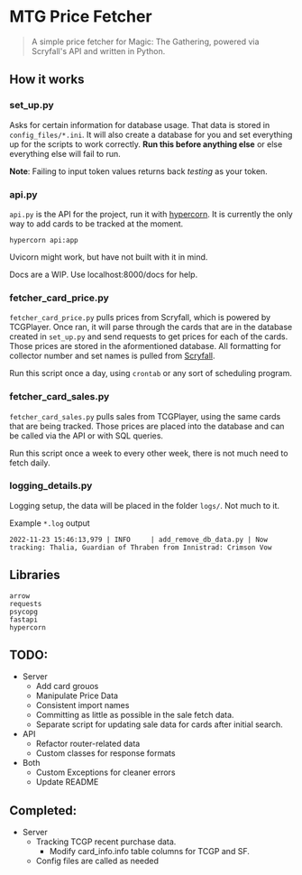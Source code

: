 # MTG Price Fetcher
> A simple price fetcher for Magic: The Gathering, powered via Scryfall's API and written in Python.

## How it works

### set_up.py
Asks for certain information for database usage. That data is stored in `config_files/*.ini`. It will also create a database for you and set everything up for the scripts to work correctly.  **Run this before anything else** or else everything else will fail to run. 

**Note**: Failing to input token values returns back *testing* as your token. 

### api.py
`api.py` is the API for the project, run it with [hypercorn](https://pgjones.gitlab.io/hypercorn/). It is currently the only way to add cards to be tracked at the moment.

    hypercorn api:app

Uvicorn might work, but have not built with it in mind.

Docs are a WIP. Use localhost:8000/docs for help.

### fetcher_card_price.py
`fetcher_card_price.py` pulls prices from Scryfall, which is powered by TCGPlayer. Once ran, it will parse through the cards that are in the database created in `set_up.py` and send requests to get prices for each of the cards. Those prices are stored in the aformentioned database. All formatting for collector number and set names is pulled from [Scryfall](https://scryfall.com/sets).

Run this script once a day, using `crontab` or any sort of scheduling program.

### fetcher_card_sales.py
`fetcher_card_sales.py` pulls sales from TCGPlayer, using the same cards that are being tracked. Those prices are placed into the database and can be called via the API or with SQL queries. 

Run this script once a week to every other week, there is not much need to fetch daily.

### logging_details.py
Logging setup, the data will be placed in the folder `logs/`. Not much to it.

Example `*.log` output
```log
2022-11-23 15:46:13,979 | INFO     | add_remove_db_data.py | Now tracking: Thalia, Guardian of Thraben from Innistrad: Crimson Vow
```

## Libraries
    arrow
    requests
    psycopg
    fastapi
    hypercorn

## TODO:
- Server
    - Add card grouos
    - Manipulate Price Data
    - Consistent import names
    - Committing as little as possible in the sale fetch data.
    - Separate script for updating sale data for cards after initial search.
- API
    - Refactor router-related data
    - Custom classes for response formats
- Both
    - Custom Exceptions for cleaner errors
    - Update README

## Completed:
- Server
    - Tracking TCGP recent purchase data. 
        - Modify card_info.info table columns for TCGP and SF.
    - Config files are called as needed